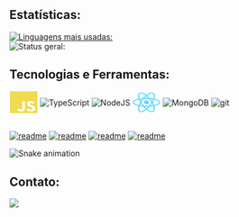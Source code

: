 <div>
  <h1></h1>
</div>

<div>
  <h2>Estatísticas:</h2>
  <a href="https://github.com/Guallter">
</div>
  
[![Linguagens mais usadas:](https://github-readme-stats.vercel.app/api/top-langs/?username=Guallter&layout=compact&langs_count=10&theme=github_dark)](https://github.com/Guallter/github-readme-stats)
<br>
![Status geral:](https://github-readme-stats.vercel.app/api?username=Guallter&show_icons=true&theme=github_dark)
<br>
 
<div style="display: inline_block"> 
  <h2>Tecnologias e Ferramentas:</h2>
  <img align="center" alt="Js" height="40" width="50" src="https://raw.githubusercontent.com/devicons/devicon/master/icons/javascript/javascript-plain.svg">
  <img align="center" alt="TypeScript" height="40" width="50" src="https://cdn.jsdelivr.net/gh/devicons/devicon/icons/typescript/typescript-original.svg" />
  <img align="center" alt="NodeJS" height="40" width="50" src="https://cdn.jsdelivr.net/gh/devicons/devicon/icons/nodejs/nodejs-original.svg">
  <img align="center" alt="ReactNative" height="40" width="50" src="https://raw.githubusercontent.com/devicons/devicon/master/icons/react/react-original.svg">
  <img align="center" alt="MongoDB" height="40" width="50" src="https://cdn.jsdelivr.net/gh/devicons/devicon/icons/mongodb/mongodb-original.svg">
<img align="center" alt="git"  height="40" width="50" src="https://cdn.jsdelivr.net/gh/devicons/devicon/icons/git/git-original.svg" />
</div>
<br>

 [![readme](https://github-readme-stats.vercel.app/api/pin/?username=Guallter&repo=OneBitCode&theme=react)](https://github.com/Guallter/OneBitCode)
 [![readme](https://github-readme-stats.vercel.app/api/pin/?username=Guallter&repo=ChatBot&theme=react)](https://github.com/Guallter/ChatBot)
 [![readme](https://github-readme-stats.vercel.app/api/pin/?username=Guallter&repo=Guallter&theme=react)](https://github.com/Guallter/Guallter)
 [![readme](https://github-readme-stats.vercel.app/api/pin/?username=Guallter&repo=Guallter&theme=react)](https://github.com/Guallter/Guallter)

 ![Snake animation](https://github.com/Guallter/Guallter/blob/output/github-contribution-grid-snake.svg)

  
<div>
  <h2>Contato:</h2>
  <a href="https://www.linkedin.com/in/gualter-albino-139851204/" target="_blank"><img src="https://img.shields.io/badge/-LinkedIn-%230077B5?style=for-the-badge&logo=linkedin&logoColor=white" target="_blank"></a>
 </div> 

                                                                                                                            

 
